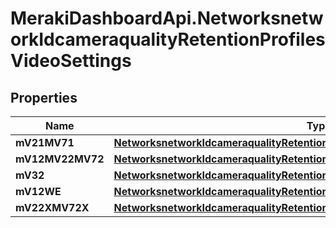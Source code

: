 # MerakiDashboardApi.NetworksnetworkIdcameraqualityRetentionProfilesVideoSettings

## Properties
Name | Type | Description | Notes
------------ | ------------- | ------------- | -------------
**mV21MV71** | [**NetworksnetworkIdcameraqualityRetentionProfilesVideoSettingsMV21MV71**](NetworksnetworkIdcameraqualityRetentionProfilesVideoSettingsMV21MV71.md) |  | [optional] 
**mV12MV22MV72** | [**NetworksnetworkIdcameraqualityRetentionProfilesVideoSettingsMV12MV22MV72**](NetworksnetworkIdcameraqualityRetentionProfilesVideoSettingsMV12MV22MV72.md) |  | [optional] 
**mV32** | [**NetworksnetworkIdcameraqualityRetentionProfilesVideoSettingsMV32**](NetworksnetworkIdcameraqualityRetentionProfilesVideoSettingsMV32.md) |  | [optional] 
**mV12WE** | [**NetworksnetworkIdcameraqualityRetentionProfilesVideoSettingsMV12WE**](NetworksnetworkIdcameraqualityRetentionProfilesVideoSettingsMV12WE.md) |  | [optional] 
**mV22XMV72X** | [**NetworksnetworkIdcameraqualityRetentionProfilesVideoSettingsMV22XMV72X**](NetworksnetworkIdcameraqualityRetentionProfilesVideoSettingsMV22XMV72X.md) |  | [optional] 


